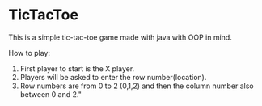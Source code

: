 # TicTacToe
This is a simple tic-tac-toe game made with java with OOP in mind.

How to play:
1. First player to start is the X player.
2. Players will be asked to enter the row number(location). 
3. Row numbers are from 0 to 2 (0,1,2) and then the column number also between 0 and 2."
